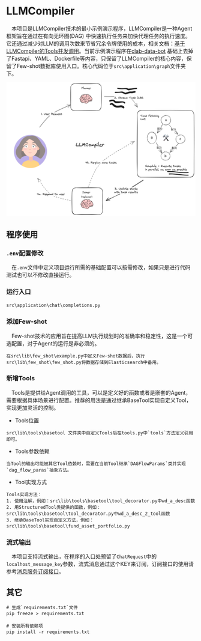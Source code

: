 # LLMCompiler

&emsp;本项目是LLMCompiler技术的最小示例演示程序，LLMCompiler是一种Agent框架旨在通过在有向无环图(DAG)
中快速执行任务来加快代理任务的执行速度。它还通过减少对LLM的调用次数来节省冗余令牌使用的成本，相关文档：[基于LLMCompiler的Tools并发调用](https://localhost.compiler.cn/#/asset/ai_api?doc_id=1528)。当前示例演示程序在[clab-data-bot](https://datalab.compiler.cn/datalab-model/ai-agents/clab-data-bot)
基础上去掉了Fastapi、YAML、Dockerfile等内容，只保留了LLMCompiler的核心内容，保留了Few-shot数据库使用入口。核心代码位于`src\application\graph`文件夹下。

![img.png](images/img.png)

## 程序使用

### `.env`配置修改

&emsp;在`.env`文件中定义项目运行所需的基础配置可以按需修改，如果只是进行代码测试也可以不修改直接运行。

### 运行入口

```
src\application\chat\completions.py
```

### 添加Few-shot

&emsp;Few-shot技术的应用旨在提高LLM执行规划时的准确率和稳定性，这是一个可选配置，对于Agent的运行是非必须的。

```
在src\lib\few_shot\example.py中定义Few-shot数据后，执行src\lib\few_shot\few_shot.py将数据存储到Elasticsearch中备用。
```

### 新增Tools

&emsp;Tools是提供给Agent调用的工具，可以是定义好的函数或者是嵌套的Agent，需要根据具体场景进行配置。推荐的用法是通过继承BaseTool实现自定义Tool，实现更加灵活的控制。

- Tools位置

```
src\lib\tools\basetool 文件夹中自定义Tools后在tools.py中`tools`方法定义引用即可。
```

- Tools参数依赖

```
当Tool的输出可能被其它Tool依赖时，需要在当前Tool继承`DAGFlowParams`类并实现`dag_flow_paras`抽象方法。
```

- Tool实现方式

```
Tools实现方法：
1. 使用注解，例如：src\lib\tools\basetool\tool_decorator.py中wd_a_desc函数
2. 用StructuredTool类提供的函数，例如：src\lib\tools\basetool\tool_decorator.py中wd_a_desc_2_tool函数
3. 继承BaseTool实现自定义方法，例如：src\lib\tools\basetool\fund_asset_portfolio.py
```

### 流式输出

&emsp;本项目支持流式输出，在程序的入口处预留了`ChatRequest`中的`localhost_message_key`参数，流式消息通过这个KEY来订阅，订阅接口的使用请参考[消息服务订阅接口](https://localhost.compiler.cn/#/asset/ai_api?doc_id=1495)。

## 其它

```shell
# 生成`requirements.txt`文件 
pip freeze > requirements.txt 

# 安装所有依赖项 
pip install -r requirements.txt 
```

